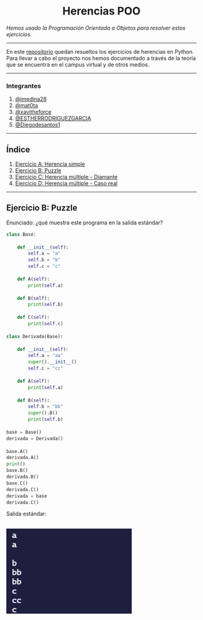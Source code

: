 <h1 align="center">Herencias POO</h1>

*Hemos usado la Programación Orientada a Objetos para resolver estos ejercicios.*

---

En este [repositorio](https://github.com/Diegodesantos1/Ejercicios_POO_Grupal) quedan resueltos los ejercicios de herencias en Python. Para llevar a cabo el proyecto nos hemos documentado a través de la teoría que se encuentra en el campus virtual y de otros medios.

***

<h3>Integrantes</h3>

1. [@jmedina28](https://github.com/jmedina28)
2. [@mat0ta](https://github.com/mat0ta)
3. [@xavitheforce](https://github.com/Xavitheforce)
4. [@ESTHERRODRIGUEZGARCIA](https://github.com/ESTHERRODRIGUEZGARCIA)
5. [@Diegodesantos1](https://github.com/Diegodesantos1)

***

## Índice
1. [Ejercicio A: Herencia simple ](#id1)
2. [Ejercicio B: Puzzle](#id2)
3. [Ejercicio C: Herencia múltiple - Diamante](#id3)
4. [Ejercicio D: Herencia múltiple - Caso real](#id4)
***

## Ejercicio B: Puzzle<a name="id2"></a>

Enunciado: ¿qué muestra este programa en la salida estándar?

```python
class Base: 
 
    def __init__(self): 
        self.a = "a" 
        self.b = "b" 
        self.c = "c" 
 
    def A(self): 
        print(self.a) 
 
    def B(self): 
        print(self.b) 
 
    def C(self): 
        print(self.c) 
 
class Derivada(Base): 
 
    def __init__(self): 
        self.a = "aa" 
        super().__init__() 
        self.c = "cc" 
 
    def A(self): 
        print(self.a) 
 
    def B(self): 
        self.b = "bb" 
        super().B() 
        print(self.b) 
 
base = Base() 
derivada = Derivada() 
 
base.A() 
derivada.A() 
print() 
base.B() 
derivada.B() 
base.C() 
derivada.C() 
derivada = base 
derivada.C() 
```
Salida estándar:

<br>
<img height="225" src="imagenes/salidaestandar.png" />
<br>
